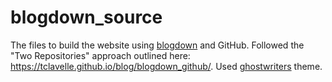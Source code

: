 # blogdown_source

The files to build the website using [blogdown](https://bookdown.org/yihui/blogdown/) and GitHub. Followed the "Two Repositories" approach outlined here: https://tclavelle.github.io/blog/blogdown_github/. Used [ghostwriters](https://github.com/jbub/ghostwriter) theme.
